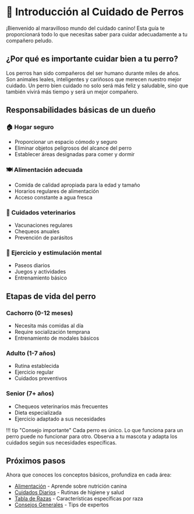 # 🐾 Introducción al Cuidado de Perros

¡Bienvenido al maravilloso mundo del cuidado canino! Esta guía te proporcionará todo lo que necesitas saber para cuidar adecuadamente a tu compañero peludo.

## ¿Por qué es importante cuidar bien a tu perro?

Los perros han sido compañeros del ser humano durante miles de años. Son animales leales, inteligentes y cariñosos que merecen nuestro mejor cuidado. Un perro bien cuidado no solo será más feliz y saludable, sino que también vivirá más tiempo y será un mejor compañero.

## Responsabilidades básicas de un dueño

### 🏠 Hogar seguro
- Proporcionar un espacio cómodo y seguro
- Eliminar objetos peligrosos del alcance del perro
- Establecer áreas designadas para comer y dormir

### 🍽️ Alimentación adecuada
- Comida de calidad apropiada para la edad y tamaño
- Horarios regulares de alimentación
- Acceso constante a agua fresca

### 🏥 Cuidados veterinarios
- Vacunaciones regulares
- Chequeos anuales
- Prevención de parásitos

### 🎾 Ejercicio y estimulación mental
- Paseos diarios
- Juegos y actividades
- Entrenamiento básico

## Etapas de vida del perro

### Cachorro (0-12 meses)
- Necesita más comidas al día
- Require socialización temprana
- Entrenamiento de modales básicos

### Adulto (1-7 años)
- Rutina establecida
- Ejercicio regular
- Cuidados preventivos

### Senior (7+ años)
- Chequeos veterinarios más frecuentes
- Dieta especializada
- Ejercicio adaptado a sus necesidades

!!! tip "Consejo importante"
    Cada perro es único. Lo que funciona para un perro puede no funcionar para otro. Observa a tu mascota y adapta los cuidados según sus necesidades específicas.

## Próximos pasos

Ahora que conoces los conceptos básicos, profundiza en cada área:

- [Alimentación](alimentacion.md) - Aprende sobre nutrición canina
- [Cuidados Diarios](cuidados.md) - Rutinas de higiene y salud
- [Tabla de Razas](razas.md) - Características específicas por raza
- [Consejos Generales](consejos.md) - Tips de expertos